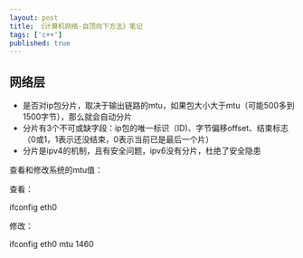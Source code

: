 ```yaml
---
layout: post
title: 《计算机网络-自顶向下方法》笔记
tags: ['c++']
published: true
---
```


<!--more-->


## 网络层

- 是否对ip包分片，取决于输出链路的mtu，如果包大小大于mtu（可能500多到1500字节），那么就会自动分片
- 分片有3个不可或缺字段：ip包的唯一标识（ID)、字节偏移offset、结束标志（0或1，1表示还没结束，0表示当前已是最后一个片）
- 分片是ipv4的机制，且有安全问题，ipv6没有分片，杜绝了安全隐患

查看和修改系统的mtu值：

查看：

ifconfig eth0

修改：

ifconfig eth0 mtu 1460